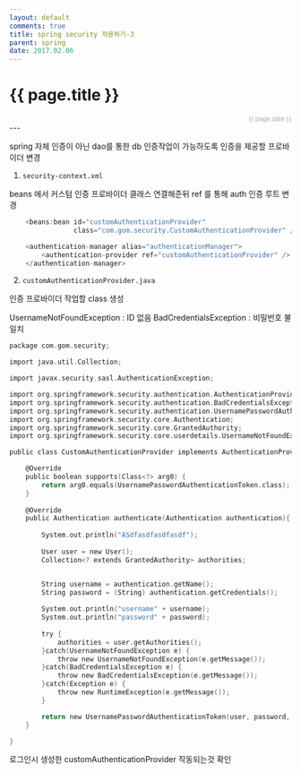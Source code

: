 ```yaml
---
layout: default
comments: true
title: spring security 적용하기-3
parent: spring
date: 2017.02.06
---
```


<h1>{{ page.title }}</h1>  
<div style="text-align:right; font-size:11px; color:#aaa">{{ page.date }} </div>
---

spring 자체 인증이 아닌 dao를 통한 db 인증작업이 가능하도록 인증을 제공할 프로바이더 변경

1) `security-context.xml`

beans 에서 커스텀 인증 프로바이더 클래스 연결해준뒤
ref 를 통해 auth 인증 루트 변경
~~~c
	<beans:bean id="customAuthenticationProvider" 
                class="com.gom.security.CustomAuthenticationProvider" />

	<authentication-manager alias="authenticationManager"> 
		<authentication-provider ref="customAuthenticationProvider" />
	</authentication-manager>
~~~

2) `customAuthenticationProvider.java`

인증 프로바이더 작업할 class 생성

UsernameNotFoundException  : ID 없음
BadCredentialsException : 비밀번호 불일치

~~~c
package com.gom.security;

import java.util.Collection;

import javax.security.sasl.AuthenticationException;

import org.springframework.security.authentication.AuthenticationProvider;
import org.springframework.security.authentication.BadCredentialsException;
import org.springframework.security.authentication.UsernamePasswordAuthenticationToken;
import org.springframework.security.core.Authentication;
import org.springframework.security.core.GrantedAuthority;
import org.springframework.security.core.userdetails.UsernameNotFoundException;

public class CustomAuthenticationProvider implements AuthenticationProvider{

	@Override
	public boolean supports(Class<?> arg0) {
        return arg0.equals(UsernamePasswordAuthenticationToken.class);
	}
	
	@Override
	public Authentication authenticate(Authentication authentication){
		
		System.out.println("ASdfasdfasdfasdf");
		
		User user = new User();
		Collection<? extends GrantedAuthority> authorities;


		String username = authentication.getName(); 
		String password = (String) authentication.getCredentials(); 
		
		System.out.println("username" + username);
		System.out.println("password" + password);
		
		try { 
			authorities = user.getAuthorities(); 
		}catch(UsernameNotFoundException e) { 
			throw new UsernameNotFoundException(e.getMessage()); 
		}catch(BadCredentialsException e) { 
			throw new BadCredentialsException(e.getMessage()); 
		}catch(Exception e) {
			throw new RuntimeException(e.getMessage()); 
		}

		return new UsernamePasswordAuthenticationToken(user, password, authorities);
	}

}
~~~
로그인시 생성한 customAuthenticationProvider 작동되는것 확인
